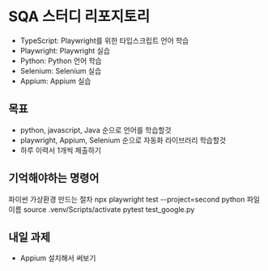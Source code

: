 # SQA 스터디 리포지토리

- TypeScript: Playwright를 위한 타입스크립트 언어 학습
- Playwright: Playwright 실습
- Python: Python 언어 학습
- Selenium: Selenium 실습
- Appium: Appium 실습

## 목표

- python, javascript, Java 순으로 언어를 학습할것
- playwright, Appium, Selenium 순으로 자동화 라이브러리 학습할것
- 하루 이력서 1개씩 제출하기

## 기억해야하는 명령어

파이썬 가상환경 만드는 절차
npx playwright test --project=second
python 파일이름
source .venv/Scripts/activate
pytest test_google.py

## 내일 과제

- Appium 설치해서 써보기
